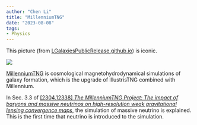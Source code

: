 ```yaml
---
author: "Chen Li"
title: "MillenniumTNG"
date: "2023-08-08"
tags: 
- Physics
---
```


This picture (from [LGalaxiesPublicRelease.github.io](https://github.com/LGalaxiesPublicRelease/LGalaxiesPublicRelease.github.io)) is iconic.

![](https://lgalaxiespublicrelease.github.io/millennium_cut_new.png)

[MillenniumTNG](https://www.mtng-project.org/) is cosmological magnetohydrodynamical simulations of galaxy formation, which is the upgrade of IllustrisTNG combined with Millennium.

In Sec. 3.3 of [[2304.12338] _The MillenniumTNG Project: The impact of baryons and massive neutrinos on high-resolution weak gravitational lensing convergence maps_](https://arxiv.org/abs/2304.12338), the simulation of massive neutrino is explained. This is the first time that neutrino is introduced to the simulation.